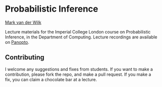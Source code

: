 # Probabilistic Inference
[Mark van der Wilk](https://mvdw.uk)

Lecture materials for the Imperial College London course on Probabilistic Inference, in the Department of Computing. Lecture recordings are available on [Panopto](https://imperial.cloud.panopto.eu/Panopto/Pages/Sessions/List.aspx?folderID=62a333d5-34a8-4c0b-a678-aedd015a809f).
<!-- Some material is based on an earlier version of the course by Marc Deisenroth. --> 

## Contributing
I welcome any suggestions and fixes from students. If you want to make a contribution, please fork the repo, and make a pull request. If you make a fix, you can claim a chocolate bar at a lecture.

